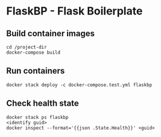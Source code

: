 # FlaskBP - Flask Boilerplate

## Build container images

```
cd /project-dir
docker-compose build
```

## Run containers

```
docker stack deploy -c docker-compose.test.yml flaskbp
```

## Check health state

```
docker stack ps flaskbp
<identify guid>
docker inspect --format='{{json .State.Health}}' <guid>
```
